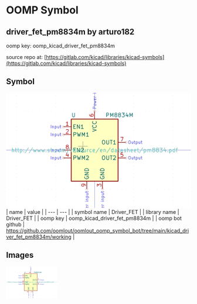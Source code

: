 # OOMP Symbol  
## driver_fet_pm8834m  by arturo182  
  
oomp key: oomp_kicad_driver_fet_pm8834m  
  
source repo at: [https://gitlab.com/kicad/libraries/kicad-symbols](https://gitlab.com/kicad/libraries/kicad-symbols)  
## Symbol  
  
[![working.png](working_600.png)](working.png)  
| name | value | 
| --- | --- | 
| symbol name | Driver_FET | 
| library name | Driver_FET | 
| oomp key | oomp_kicad_driver_fet_pm8834m | 
| oomp bot github | https://github.com/oomlout/oomlout_oomp_symbol_bot/tree/main/kicad_driver_fet_pm8834m/working | 
## Images  
  
[![working.png](working_140.png)](working.png)  
